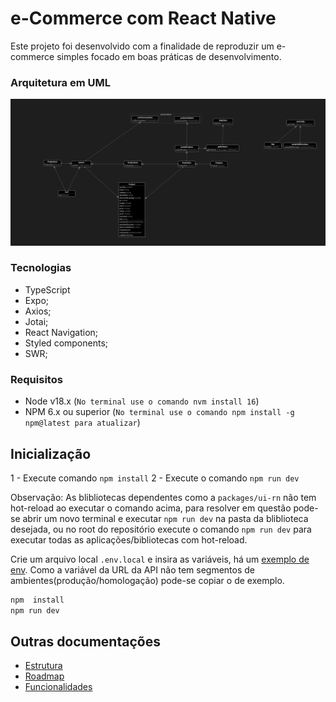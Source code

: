# e-Commerce com React Native

Este projeto foi desenvolvido com a finalidade de reproduzir um e-commerce simples focado em boas práticas de desenvolvimento.

### Arquitetura em UML

![Ilustração de uma arquitetura em UML](./docs/assets/diagram.png)

### Tecnologias

- TypeScript
- Expo;
- Axios;
- Jotai;
- React Navigation;
- Styled components;
- SWR;


### Requisitos

- Node v18.x (`No terminal use o comando nvm install 16`)
- NPM 6.x ou superior (`No terminal use o comando npm install -g npm@latest para atualizar`)

## Inicialização
1 - Execute comando `npm install`
2 - Execute o comando `npm run dev`

Observação: As blibliotecas dependentes como a `packages/ui-rn` não tem hot-reload ao executar o comando acima, para resolver em questão pode-se abrir um novo terminal e executar `npm run dev` na pasta da bliblioteca desejada, ou no root do repositório execute o comando `npm run dev` para executar todas as aplicações/bibliotecas com hot-reload.

Crie um arquivo local `.env.local` e insira as variáveis, há um [exemplo de env](./.env.example). Como a variável da URL da API não tem segmentos de ambientes(produção/homologação) pode-se copiar o de exemplo.

```bash
npm  install
npm run dev
```

## Outras documentações

- [Estrutura](./docs/structure.md)
- [Roadmap](./docs/roadmap.md)
- [Funcionalidades](./docs/features.md)
